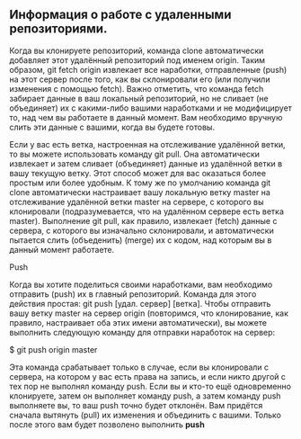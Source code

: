 ## Информация о работе с удаленными репозиториями.

Когда вы клонируете репозиторий, команда clone автоматически добавляет этот удалённый репозиторий под именем origin. Таким образом, git fetch origin извлекает все наработки, отправленные (push) на этот сервер после того, как вы склонировали его (или получили изменения с помощью fetch). Важно отметить, что команда fetch забирает данные в ваш локальный репозиторий, но не сливает (не объединяет) их с какими-либо вашими наработками и не модифицирует то, над чем вы работаете в данный момент. Вам необходимо вручную слить эти данные с вашими, когда вы будете готовы.

Если у вас есть ветка, настроенная на отслеживание удалённой ветки, то вы можете использовать команду git pull. Она автоматически извлекает и затем сливает (объединяет) данные из удалённой ветки в вашу текущую ветку. Этот способ может для вас оказаться более простым или более удобным. К тому же по умолчанию команда git clone автоматически настраивает вашу локальную ветку master на отслеживание удалённой ветки master на сервере, с которого вы клонировали (подразумевается, что на удалённом сервере есть ветка master). Выполнение git pull, как правило, извлекает (fetch) данные с сервера, с которого вы изначально склонировали, и автоматически пытается слить (объеденить) (merge) их с кодом, над которым вы в данный момент работаете.

Push

Когда вы хотите поделиться своими наработками, вам необходимо отправить (push) их в главный репозиторий. Команда для этого действия простая: git push [удал. сервер] [ветка]. Чтобы отправить вашу ветку master на сервер origin (повторимся, что клонирование, как правило, настраивает оба этих имени автоматически), вы можете выполнить следующую команду для отправки наработок на сервер:

$ git push origin master

Эта команда срабатывает только в случае, если вы клонировали с сервера, на котором у вас есть права на запись, и если никто другой с тех пор не выполнял команду push. Если вы и кто-то ещё одновременно клонируете, затем он выполняет команду push, а затем команду push выполняете вы, то ваш push точно будет отклонён. Вам придётся сначала вытянуть (pull) их изменения и объединить с вашими. Только после этого вам будет позволено выполнить **push**